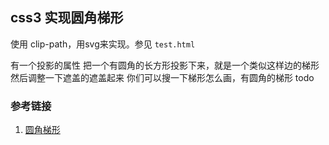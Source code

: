 ## css3 实现圆角梯形
使用 clip-path，用svg来实现。参见 `test.html`

有一个投影的属性
把一个有圆角的长方形投影下来，就是一个类似这样边的梯形
然后调整一下遮盖的遮盖起来
你们可以搜一下梯形怎么画，有圆角的梯形 todo

### 参考链接
1. [圆角梯形](https://jsbin.com/xapaliteti/edit?html,css,output)